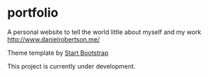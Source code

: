 # portfolio
A personal website to tell the world little about myself and my work http://www.danielrobertson.me/

Theme template by [Start Bootstrap](http://startbootstrap.com/)

This project is currently under development. 

